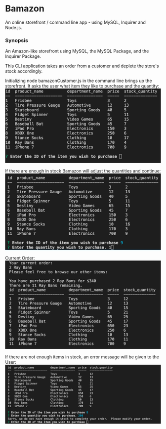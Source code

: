 # Bamazon
An online storefront / command line app - using MySQL, Inquirer and Node.js.

### Synopsis
An Amazon-like storefront using MySQL, the MySQL Package, and the Inquirer Package.

This CLI application takes an order from a customer and deplete the store's stock accordingly.

Initializing node bamazonCustomer.js in the command line brings up the storefront. It asks the user what item they like to purchase and the quantity:
![Start Shopping Screen Shot](https://github.com/StacieM/Bamazon/blob/master/Images/bamazonStartScreen.png) 

If there are enough in stock Bamazon will adjust the quantities and continue:
![Purchase Screen Shot](https://github.com/StacieM/Bamazon/blob/master/Images/bamazonPurchaseScreen.png)

Current Order:
![Current Order Screen Shot](https://github.com/StacieM/Bamazon/blob/master/Images/bamazonCurrentOrder.png)

If there are not enough items in stock, an error message will be given to the User: 
![Insufficient Quantity](https://github.com/StacieM/Bamazon/blob/master/Images/bamazonInsufficientQuant.png)
